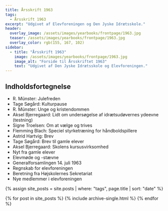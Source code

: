 ```yaml
---
title: Årsskrift 1963
tags:
  - Årsskrift 1963
excerpt: "Udgivet af Elevforeningen og Den Jyske Idrætsskole."
header:
  overlay_image: /assets/images/yearbooks/frontpage/1963.jpg
  teaser: /assets/images/yearbooks/frontpage/1963.jpg
  overlay_color: rgb(155, 167, 102)
sidebar:
  - title: "Årsskrift 1963"
    image: /assets/images/yearbooks/frontpage/1963.jpg
    image_alt: "Forside til Årsskriftet 1963"
    text: "Udgivet af Den Jyske Idrætsskole og Elevforeningen."
---
```


## Indholdsfortegnelse

- R. Münster: Julefreden
- Tage Søgård: Kulturpause
- R. Münster: Unge og kristendommen
- Aksel Bjerregaard: Lidt om undersøgelse af idrætsudøvernes ydeevne (testning)
- Signe Troelsen: Om at vælge og trives
- Flemming Blach: Speciel styrketræning for håndboldspillere
- Astrid Hartvig: Brev
- Tage Søgård: Brev til gamle elever
- Aksel Bjerregaard: Skolens kursusvirksomhed
- Nyt fra gamle elever
- Elevmøde og -stævne
- Generalforsamlingen 14. juli 1963
- Regnskab for elevforeningen
- Beretning fra Højskolernes Sekretariat
- Nye medlemmer i elevforeningen

{% assign site_posts = site.posts | where: "tags", page.title | sort: "date" %}

<div class="grid__wrapper">
  {% for post in site_posts %}
    {% include archive-single.html %}
  {% endfor %}
</div>
